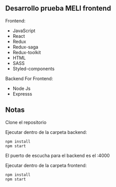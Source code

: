 ## Desarrollo prueba MELI frontend

Frontend:
- JavaScript
- React
- Redux
- Redux-saga
- Redux-toolkit
- HTML
- SASS
- Styled-components

Backend For Frontend:
- Node Js
- Expresss

## Notas

Clone el repositorio

Ejecutar dentro de la carpeta backend:
```
npm install
npm start
```
El puerto de escucha para el backend es el :4000

Ejecutar dentro de la carpeta frontend:
```
npm install
npm start
```
